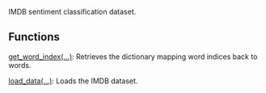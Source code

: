 IMDB sentiment classification dataset.
## Functions
[get_word_index(...)](https://tensorflow.google.cn/api_docs/python/tf/keras/datasets/imdb/get_word_index): Retrieves the dictionary mapping word indices back to words.

[load_data(...)](https://tensorflow.google.cn/api_docs/python/tf/keras/datasets/imdb/load_data): Loads the IMDB dataset.

